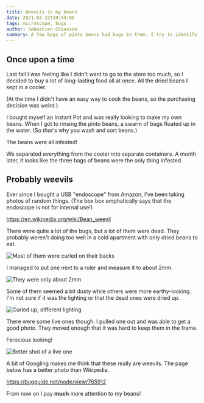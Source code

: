 ```yaml
---
title: Weevils in my beans
date: 2021-03-22T19:54:00
tags: microscope, bugs
author: Sebastien Chiasson
summary: A few bags of pinto beans had bugs in them. I try to identify the bugs, mostly to make sure the beans are the source.
---
```


## Once upon a time

Last fall I was feeling like I didn't want to go to the store too much, so I decided to buy a lot of long-lasting food all at once. All the dried beans I kept in a cooler.

(At the time I didn't have an easy way to cook the beans, so the purchasing decision was weird.)

I bought myself an Instant Pot and was really looking to make my own beans. When I got to rinsing the pinto beans, a swarm of bugs floated up in the water. (So *that's* why you wash and sort beans.)

The beans were all infested!

We separated everything from the cooler into separate containers. A month later, it looks like the three bags of beans were the only thing infested.

## Probably weevils

Ever since I bought a USB "endoscope" from Amazon, I've been taking photos of random things. (The box box emphatically says that the endoscope is not for internal use!)

<https://en.wikipedia.org/wiki/Bean_weevil>

There were quite a lot of the bugs, but a lot of them were dead. They probably weren't doing too well in a cold apartment with only dried beans to eat.

![Most of them were curled on their backs]({attach}vlcsnap-2021-02-13-17h53m27s150.png)

I managed to put one next to a ruler and measure it to about 2mm.

![They were only about 2mm]({attach}vlcsnap-2021-02-13-17h55m19s563.png)

Some of them seemed a bit dusty while others were more earthy-looking. I'm not sure if it was the lighting or that the dead ones were dried up.

![Curled up, different lighting]({attach}vlcsnap-2021-02-13-17h59m53s473.png)

There were some live ones though. I pulled one out and was able to get a good photo. They moved enough that it was hard to keep them in the frame.

Ferocious looking!

![Better shot of a live one]({attach}vlcsnap-2021-02-13-18h03m02s486.png)

A bit of Googling makes me think that these really are weevils. The page below has a better photo than Wikipedia.

<https://bugguide.net/node/view/765912>

From now on I pay __much__ more attention to my beans!
